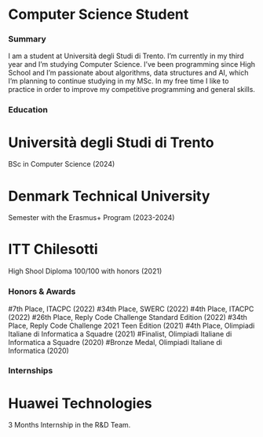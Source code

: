 # Computer Science Student

### Summary
I am a student at Università degli Studi di Trento. I’m currently in my third year and I’m studying Computer Science.
I’ve been programming since High School and I’m passionate about algorithms, data structures and AI, which I’m planning to continue studying
in my MSc.
In my free time I like to practice in order to improve my competitive programming and general skills.

### Education
# Università degli Studi di Trento
BSc in Computer Science (2024)

# Denmark Technical University
Semester with the Erasmus+ Program (2023-2024)

# ITT Chilesotti
High Shool Diploma 100/100 with honors (2021)


### Honors & Awards

#7th Place, ITACPC (2022)
#34th Place, SWERC (2022)
#4th Place, ITACPC (2022)
#26th Place, Reply Code Challenge Standard Edition (2022)
#34th Place, Reply Code Challenge 2021 Teen Edition (2021)
#4th Place, Olimpiadi Italiane di Informatica a Squadre (2021)
#Finalist, Olimpiadi Italiane di Informatica a Squadre (2020)
#Bronze Medal, Olimpiadi Italiane di Informatica (2020)

### Internships

# Huawei Technologies 
3 Months Internship in the R&D Team.


